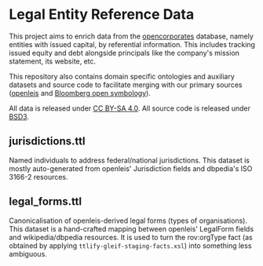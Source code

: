 Legal Entity Reference Data
===========================

This project aims to enrich data from the [opencorporates][1] database,
namely entities with issued capital, by referential information.  This
includes tracking issued equity and debt alongside principals like the
company's mission statement, its website, etc.

This repository also contains domain specific ontologies and auxiliary
datasets and source code to facilitate merging with our primary sources
([openleis][3] and [Bloomberg open symbology][4]).

All data is released under [CC BY-SA 4.0][3].
All source code is released under [BSD3][5].


jurisdictions.ttl
-----------------

Named individuals to address federal/national jurisdictions.
This dataset is mostly auto-generated from openleis' Jurisdiction fields
and dbpedia's ISO 3166-2 resources.


legal_forms.ttl
---------------

Canonicalisation of openleis-derived legal forms (types of organisations).
This dataset is a hand-crafted mapping between openleis' LegalForm fields
and wikipedia/dbpedia resources.  It is used to turn the rov:orgType fact
(as obtained by applying `ttlify-gleif-staging-facts.xsl`) into something
less ambiguous.


  [1]: https://opencorporates.com/
  [2]: http://creativecommons.org/licenses/by-sa/4.0/
  [3]: http://openleis.com/
  [4]: http://bsym.bloomberg.com/sym/
  [5]: http://opensource.org/licenses/BSD-3-Clause
